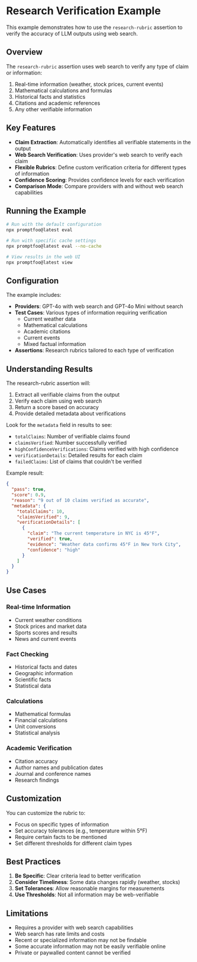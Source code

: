 # Research Verification Example

This example demonstrates how to use the `research-rubric` assertion to verify the accuracy of LLM outputs using web search.

## Overview

The `research-rubric` assertion uses web search to verify any type of claim or information:

1. Real-time information (weather, stock prices, current events)
2. Mathematical calculations and formulas
3. Historical facts and statistics
4. Citations and academic references
5. Any other verifiable information

## Key Features

- **Claim Extraction**: Automatically identifies all verifiable statements in the output
- **Web Search Verification**: Uses provider's web search to verify each claim
- **Flexible Rubrics**: Define custom verification criteria for different types of information
- **Confidence Scoring**: Provides confidence levels for each verification
- **Comparison Mode**: Compare providers with and without web search capabilities

## Running the Example

```bash
# Run with the default configuration
npx promptfoo@latest eval

# Run with specific cache settings
npx promptfoo@latest eval --no-cache

# View results in the web UI
npx promptfoo@latest view
```

## Configuration

The example includes:

- **Providers**: GPT-4o with web search and GPT-4o Mini without search
- **Test Cases**: Various types of information requiring verification
  - Current weather data
  - Mathematical calculations
  - Academic citations
  - Current events
  - Mixed factual information
- **Assertions**: Research rubrics tailored to each type of verification

## Understanding Results

The research-rubric assertion will:

1. Extract all verifiable claims from the output
2. Verify each claim using web search
3. Return a score based on accuracy
4. Provide detailed metadata about verifications

Look for the `metadata` field in results to see:

- `totalClaims`: Number of verifiable claims found
- `claimsVerified`: Number successfully verified
- `highConfidenceVerifications`: Claims verified with high confidence
- `verificationDetails`: Detailed results for each claim
- `failedClaims`: List of claims that couldn't be verified

Example result:

```json
{
  "pass": true,
  "score": 0.9,
  "reason": "9 out of 10 claims verified as accurate",
  "metadata": {
    "totalClaims": 10,
    "claimsVerified": 9,
    "verificationDetails": [
      {
        "claim": "The current temperature in NYC is 45°F",
        "verified": true,
        "evidence": "Weather data confirms 45°F in New York City",
        "confidence": "high"
      }
    ]
  }
}
```

## Use Cases

### Real-time Information

- Current weather conditions
- Stock prices and market data
- Sports scores and results
- News and current events

### Fact Checking

- Historical facts and dates
- Geographic information
- Scientific facts
- Statistical data

### Calculations

- Mathematical formulas
- Financial calculations
- Unit conversions
- Statistical analysis

### Academic Verification

- Citation accuracy
- Author names and publication dates
- Journal and conference names
- Research findings

## Customization

You can customize the rubric to:

- Focus on specific types of information
- Set accuracy tolerances (e.g., temperature within 5°F)
- Require certain facts to be mentioned
- Set different thresholds for different claim types

## Best Practices

1. **Be Specific**: Clear criteria lead to better verification
2. **Consider Timeliness**: Some data changes rapidly (weather, stocks)
3. **Set Tolerances**: Allow reasonable margins for measurements
4. **Use Thresholds**: Not all information may be web-verifiable

## Limitations

- Requires a provider with web search capabilities
- Web search has rate limits and costs
- Recent or specialized information may not be findable
- Some accurate information may not be easily verifiable online
- Private or paywalled content cannot be verified
